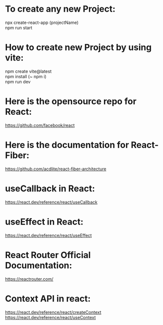 # To create any new Project:

npx create-react-app (projectName) <br>
npm run start

# How to create new Project by using vite:

npm create vite@latest <br>
npm install (~ npm i) <br>
npm run dev

# Here is the opensource repo for React:

https://github.com/facebook/react

# Here is the documentation for React-Fiber:

https://github.com/acdlite/react-fiber-architecture

# useCallback in React:

https://react.dev/reference/react/useCallback

# useEffect in React:

https://react.dev/reference/react/useEffect

# React Router Official Documentation:

https://reactrouter.com/

# Context API in react:

https://react.dev/reference/react/createContext <br>
https://react.dev/reference/react/useContext